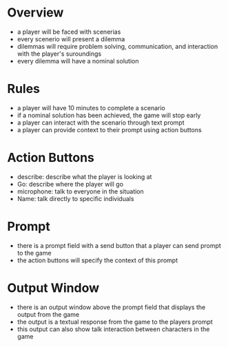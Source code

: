 # Overview
- a player will be faced with scenerias
- every scenerio will present a dilemma 
- dilemmas will require problem solving, communication, and interaction with the player's suroundings 
- every dilemma will have a nominal solution 

# Rules
- a player will have 10 minutes to complete a scenario
- if a nominal solution has been achieved, the game will stop early
- a player can interact with the scenario through text prompt
- a player can provide context to their prompt using action buttons

# Action Buttons
- describe: describe what the player is looking at
- Go: describe where the player will go 
- microphone: talk to everyone in the situation 
- Name: talk directly to specific individuals

# Prompt
- there is a prompt field with a send button that a player can send prompt to the game
- the action buttons will specify the context of this prompt

# Output Window
- there is an output window above the prompt field that displays the output from the game
- the output is a textual response from the game to the players prompt
- this output can also show talk interaction between characters in the game